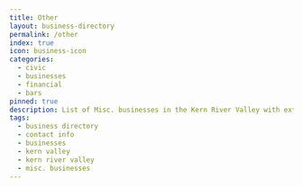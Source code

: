 ```yaml
---
title: Other
layout: business-directory
permalink: /other
index: true
icon: business-icon
categories:
  - civic
  - businesses
  - financial
  - bars
pinned: true
description: List of Misc. businesses in the Kern River Valley with extended contact info
tags:
  - business directory
  - contact info
  - businesses
  - kern valley
  - kern river valley
  - misc. businesses
---
```

